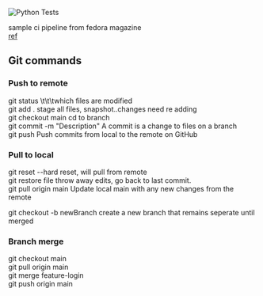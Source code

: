 ![Python Tests](https://github.com/dreamer-design/ciwithfedora/actions/workflows/workflow.yaml/badge.svg)  


sample ci pipeline from fedora magazine  
[ref](https://fedoramagazine.org/python-ci-on-fedora-with-github-actions/)  


## Git commands  
### Push to remote  
git status                    \t\t\twhich files are modified  
git add .                     stage all files, snapshot..changes need re adding  
git checkout main             cd to branch  
git commit -m "Description"   A commit is a change to files on a branch  
git push                      Push commits from local to the remote on GitHub  

### Pull to local  
git reset --hard              reset, will pull from remote  
git restore file              throw away edits, go back to last commit.  
git pull origin main          Update local main with any new changes from the remote  

git checkout -b newBranch      create a new branch that remains seperate until merged  

### Branch merge
git checkout main  
git pull origin main  
git merge feature-login  
git push origin main  
